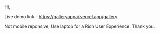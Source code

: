 Hi, 

Live demo link - https://galleryappai.vercel.app/gallery

Not mobile reponsive, Use laptop for a Rich User Experience. Thank you.
